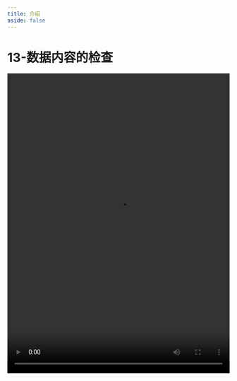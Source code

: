 ```yaml
---
title: 介绍
aside: false
---
```


# 13-数据内容的检查

<video autoplay src="http://qn.chinavanes.com/mysql/13-mysql%E6%95%B0%E6%8D%AE%E5%86%85%E5%AE%B9%E7%9A%84%E6%A3%80%E6%9F%A5.mp4" controls controlsList="nodownload" width="100%" height="680"/>

MySQL 原生并不直接支持 CHECK 约束来实现复杂的数据内容检查，但可以通过触发器（Triggers）或应用程序逻辑来间接实现数据验证。尽管如此，简单的数据类型检查（如数字范围、字符串长度）可以在字段定义时通过数据类型本身间接实现。对于更复杂的业务逻辑检查，可以在数据插入或更新前通过编写自定义的 SQL 脚本或程序逻辑来执行。
